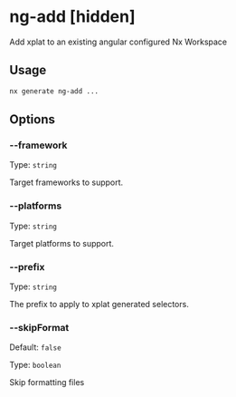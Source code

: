 # ng-add [hidden]

Add xplat to an existing angular configured Nx Workspace

## Usage

```bash
nx generate ng-add ...

```

## Options

### --framework

Type: `string`

Target frameworks to support.

### --platforms

Type: `string`

Target platforms to support.

### --prefix

Type: `string`

The prefix to apply to xplat generated selectors.

### --skipFormat

Default: `false`

Type: `boolean`

Skip formatting files
